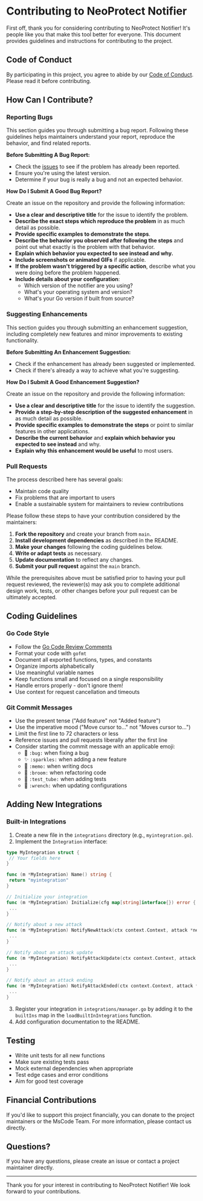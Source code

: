 # Contributing to NeoProtect Notifier

First off, thank you for considering contributing to NeoProtect Notifier! It's people like you that make this tool better for everyone. This document provides guidelines and instructions for contributing to the project.

## Code of Conduct

By participating in this project, you agree to abide by our [Code of Conduct](CODE_OF_CONDUCT.md). Please read it before contributing.

## How Can I Contribute?

### Reporting Bugs

This section guides you through submitting a bug report. Following these guidelines helps maintainers understand your report, reproduce the behavior, and find related reports.

**Before Submitting A Bug Report:**

* Check the [issues](https://github.com/mscode-pl/neoprotect-notifier/issues) to see if the problem has already been reported.
* Ensure you're using the latest version.
* Determine if your bug is really a bug and not an expected behavior.

**How Do I Submit A Good Bug Report?**

Create an issue on the repository and provide the following information:

* **Use a clear and descriptive title** for the issue to identify the problem.
* **Describe the exact steps which reproduce the problem** in as much detail as possible.
* **Provide specific examples to demonstrate the steps**.
* **Describe the behavior you observed after following the steps** and point out what exactly is the problem with that behavior.
* **Explain which behavior you expected to see instead and why.**
* **Include screenshots or animated GIFs** if applicable.
* **If the problem wasn't triggered by a specific action**, describe what you were doing before the problem happened.
* **Include details about your configuration**:
    * Which version of the notifier are you using?
    * What's your operating system and version?
    * What's your Go version if built from source?

### Suggesting Enhancements

This section guides you through submitting an enhancement suggestion, including completely new features and minor improvements to existing functionality.

**Before Submitting An Enhancement Suggestion:**

* Check if the enhancement has already been suggested or implemented.
* Check if there's already a way to achieve what you're suggesting.

**How Do I Submit A Good Enhancement Suggestion?**

Create an issue on the repository and provide the following information:

* **Use a clear and descriptive title** for the issue to identify the suggestion.
* **Provide a step-by-step description of the suggested enhancement** in as much detail as possible.
* **Provide specific examples to demonstrate the steps** or point to similar features in other applications.
* **Describe the current behavior** and **explain which behavior you expected to see instead** and why.
* **Explain why this enhancement would be useful** to most users.

### Pull Requests

The process described here has several goals:

- Maintain code quality
- Fix problems that are important to users
- Enable a sustainable system for maintainers to review contributions

Please follow these steps to have your contribution considered by the maintainers:

1. **Fork the repository** and create your branch from `main`.
2. **Install development dependencies** as described in the README.
3. **Make your changes** following the coding guidelines below.
4. **Write or adapt tests** as necessary.
5. **Update documentation** to reflect any changes.
6. **Submit your pull request** against the `main` branch.

While the prerequisites above must be satisfied prior to having your pull request reviewed, the reviewer(s) may ask you to complete additional design work, tests, or other changes before your pull request can be ultimately accepted.

## Coding Guidelines

### Go Code Style

* Follow the [Go Code Review Comments](https://github.com/golang/go/wiki/CodeReviewComments)
* Format your code with `gofmt`
* Document all exported functions, types, and constants
* Organize imports alphabetically
* Use meaningful variable names
* Keep functions small and focused on a single responsibility
* Handle errors properly - don't ignore them!
* Use context for request cancellation and timeouts

### Git Commit Messages

* Use the present tense ("Add feature" not "Added feature")
* Use the imperative mood ("Move cursor to..." not "Moves cursor to...")
* Limit the first line to 72 characters or less
* Reference issues and pull requests liberally after the first line
* Consider starting the commit message with an applicable emoji:
    * 🐛 `:bug:` when fixing a bug
    * ✨ `:sparkles:` when adding a new feature
    * 📝 `:memo:` when writing docs
    * 🧹 `:broom:` when refactoring code
    * 🧪 `:test_tube:` when adding tests
    * 🔧 `:wrench:` when updating configurations

## Adding New Integrations

### Built-in Integrations

1. Create a new file in the `integrations` directory (e.g., `myintegration.go`).
2. Implement the `Integration` interface:
```go
type MyIntegration struct {
 // Your fields here
}

func (m *MyIntegration) Name() string { 
 return "myintegration" 
}

// Initialize your integration
func (m *MyIntegration) Initialize(cfg map[string]interface{}) error {
 ...
}

// Notify about a new attack
func (m *MyIntegration) NotifyNewAttack(ctx context.Context, attack *neoprotect.Attack) error {
 ...
}

// Notify about an attack update
func (m *MyIntegration) NotifyAttackUpdate(ctx context.Context, attack *neoprotect.Attack, previous *neoprotect.Attack) error {
 ...
}

// Notify about an attack ending
func (m *MyIntegration) NotifyAttackEnded(ctx context.Context, attack *neoprotect.Attack) error {
 ...
}
```
3. Register your integration in `integrations/manager.go` by adding it to the `builtIns` map in the `loadBuiltInIntegrations` function.
4. Add configuration documentation to the README.

## Testing

* Write unit tests for all new functions
* Make sure existing tests pass
* Mock external dependencies when appropriate
* Test edge cases and error conditions
* Aim for good test coverage

## Financial Contributions

If you'd like to support this project financially, you can donate to the project maintainers or the MsCode Team. For more information, please contact us directly.

## Questions?

If you have any questions, please create an issue or contact a project maintainer directly.

---

Thank you for your interest in contributing to NeoProtect Notifier! We look forward to your contributions.